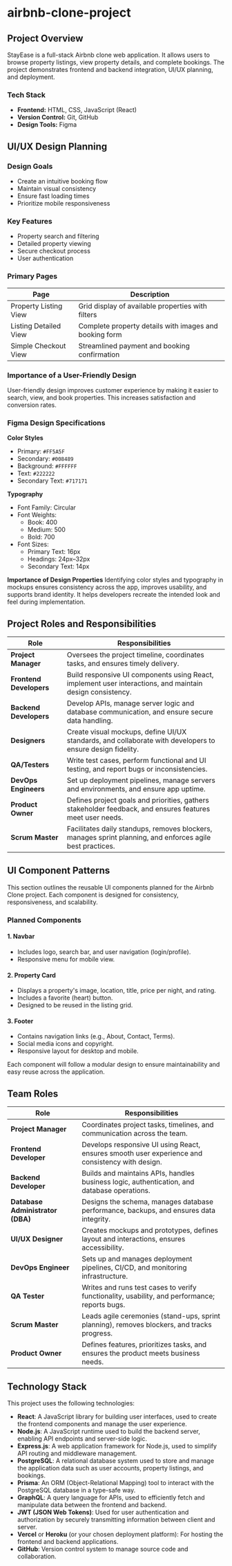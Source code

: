 # airbnb-clone-project

## Project Overview
StayEase is a full-stack Airbnb clone web application. It allows users to browse property listings, view property details, and complete bookings. The project demonstrates frontend and backend integration, UI/UX planning, and deployment.

### Tech Stack
- **Frontend:** HTML, CSS, JavaScript (React)
- **Version Control:** Git, GitHub
- **Design Tools:** Figma

## UI/UX Design Planning

### Design Goals
- Create an intuitive booking flow
- Maintain visual consistency
- Ensure fast loading times
- Prioritize mobile responsiveness

### Key Features
- Property search and filtering
- Detailed property viewing
- Secure checkout process
- User authentication

### Primary Pages

| Page                  | Description                                                                  |
|-----------------------|-------------------------------------------------------------------------------|
| Property Listing View | Grid display of available properties with filters                            |
| Listing Detailed View | Complete property details with images and booking form                       |
| Simple Checkout View  | Streamlined payment and booking confirmation                                  |

### Importance of a User-Friendly Design
User-friendly design improves customer experience by making it easier to search, view, and book properties. This increases satisfaction and conversion rates.

### Figma Design Specifications

**Color Styles**
- Primary: `#FF5A5F`
- Secondary: `#008489`
- Background: `#FFFFFF`
- Text: `#222222`
- Secondary Text: `#717171`

**Typography**
- Font Family: Circular
- Font Weights:
  - Book: 400
  - Medium: 500
  - Bold: 700
- Font Sizes:
  - Primary Text: 16px
  - Headings: 24px–32px
  - Secondary Text: 14px

**Importance of Design Properties**
Identifying color styles and typography in mockups ensures consistency across the app, improves usability, and supports brand identity. It helps developers recreate the intended look and feel during implementation.

## Project Roles and Responsibilities

| Role               | Responsibilities                                                                 |
|--------------------|----------------------------------------------------------------------------------|
| **Project Manager** | Oversees the project timeline, coordinates tasks, and ensures timely delivery.  |
| **Frontend Developers** | Build responsive UI components using React, implement user interactions, and maintain design consistency. |
| **Backend Developers** | Develop APIs, manage server logic and database communication, and ensure secure data handling. |
| **Designers**         | Create visual mockups, define UI/UX standards, and collaborate with developers to ensure design fidelity. |
| **QA/Testers**        | Write test cases, perform functional and UI testing, and report bugs or inconsistencies. |
| **DevOps Engineers**  | Set up deployment pipelines, manage servers and environments, and ensure app uptime. |
| **Product Owner**     | Defines project goals and priorities, gathers stakeholder feedback, and ensures features meet user needs. |
| **Scrum Master**      | Facilitates daily standups, removes blockers, manages sprint planning, and enforces agile best practices. |


## UI Component Patterns

This section outlines the reusable UI components planned for the Airbnb Clone project. Each component is designed for consistency, responsiveness, and scalability.

### Planned Components

#### 1. Navbar
- Includes logo, search bar, and user navigation (login/profile).
- Responsive menu for mobile view.

#### 2. Property Card
- Displays a property's image, location, title, price per night, and rating.
- Includes a favorite (heart) button.
- Designed to be reused in the listing grid.

#### 3. Footer
- Contains navigation links (e.g., About, Contact, Terms).
- Social media icons and copyright.
- Responsive layout for desktop and mobile.

Each component will follow a modular design to ensure maintainability and easy reuse across the application.



## Team Roles

| Role                  | Responsibilities                                                                 |
|-----------------------|----------------------------------------------------------------------------------|
| **Project Manager**   | Coordinates project tasks, timelines, and communication across the team.        |
| **Frontend Developer**| Develops responsive UI using React, ensures smooth user experience and consistency with design. |
| **Backend Developer** | Builds and maintains APIs, handles business logic, authentication, and database operations. |
| **Database Administrator (DBA)** | Designs the schema, manages database performance, backups, and ensures data integrity. |
| **UI/UX Designer**    | Creates mockups and prototypes, defines layout and interactions, ensures accessibility. |
| **DevOps Engineer**   | Sets up and manages deployment pipelines, CI/CD, and monitoring infrastructure. |
| **QA Tester**         | Writes and runs test cases to verify functionality, usability, and performance; reports bugs. |
| **Scrum Master**      | Leads agile ceremonies (stand-ups, sprint planning), removes blockers, and tracks progress. |
| **Product Owner**     | Defines features, prioritizes tasks, and ensures the product meets business needs. |




## Technology Stack

This project uses the following technologies:

- **React**: A JavaScript library for building user interfaces, used to create the frontend components and manage the user experience.
- **Node.js**: A JavaScript runtime used to build the backend server, enabling API endpoints and server-side logic.
- **Express.js**: A web application framework for Node.js, used to simplify API routing and middleware management.
- **PostgreSQL**: A relational database system used to store and manage the application data such as user accounts, property listings, and bookings.
- **Prisma**: An ORM (Object-Relational Mapping) tool to interact with the PostgreSQL database in a type-safe way.
- **GraphQL**: A query language for APIs, used to efficiently fetch and manipulate data between the frontend and backend.
- **JWT (JSON Web Tokens)**: Used for user authentication and authorization by securely transmitting information between client and server.
- **Vercel** or **Heroku** (or your chosen deployment platform): For hosting the frontend and backend applications.
- **GitHub**: Version control system to manage source code and collaboration.

